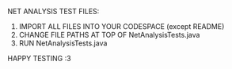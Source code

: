 NET ANALYSIS TEST FILES:
1. IMPORT ALL FILES INTO YOUR CODESPACE (except README)
2. CHANGE FILE PATHS AT TOP OF NetAnalysisTests.java
3. RUN NetAnalysisTests.java

HAPPY TESTING :3
